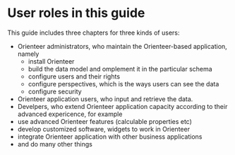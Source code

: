# User roles in this guide

This guide includes three chapters for three kinds of users:
* Orienteer administrators, who maintain the Orienteer-based application, namely
  *  install Orienteer
  *  build the data model and omplement it in the particular schema
  *  configure users and their rights
  *  configure perspectives, which is the ways users can see the data
  *  configure security
*  Orienteer application users, who input and retrieve the data.
*  Develpers, who extend Orienteer application capacity according to their advanced expericence, for example
  *  use advanced Orienteer features (calculable properties etc)
  *  develop customized software, widgets to work in Orienteer
  *  integrate Orienteer application with other business applications
  *  and do many other things  